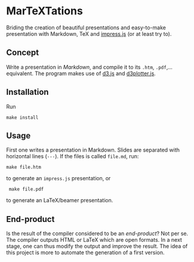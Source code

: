 # MarTeXTations

Briding the creation of beautiful presentations and easy-to-make presentation with Markdown, TeX and [impress.js](https://github.com/bartaz/impress.js) (or at least try to).

## Concept

Write a presentation in *Markdown*, and compile it to its `.htm`, `.pdf`,... equivalent. The program makes use of [d3.js](https://github.com/mbostock/d3) and [d3plotter.js](https://github.com/KommuSoft/d3plotter).

## Installation

Run

    make install

## Usage

First one writes a presentation in Markdown. Slides are separated with horizontal lines (`---`). If the files is called `file.md`, run:

    make file.htm

to generate an `impress.js` presentation, or


     make file.pdf

to generate an LaTeX/beamer presentation.

## End-product

Is the result of the compiler considered to be an *end-product*? Not per se. The compiler outputs HTML or LaTeX which are open formats. In a next stage, one can thus modify the output and improve the result. The idea of this project is more to automate the generation of a first version.
